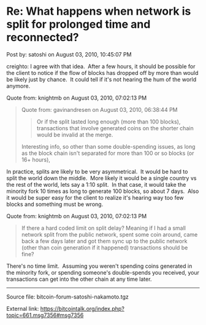 # Re: What happens when network is split for prolonged time and reconnected?

Post by: satoshi on August 03, 2010, 10:45:07 PM

creighto: I agree with that idea. &nbsp;After a few hours, it should be possible for the client to notice if the flow of blocks has dropped off by more than would be likely just by chance. &nbsp;It could tell if it's not hearing the hum of the world anymore.

Quote from: knightmb on August 03, 2010, 07:02:13 PM

> Quote from: gavinandresen on August 03, 2010, 06:38:44 PM
>
>> Or if the split lasted long enough (more than 100 blocks), transactions that involve generated coins on the shorter chain would be invalid at the merge.
>
> Interesting info, so other than some double-spending issues, as long as the block chain isn't separated for more than 100 or so blocks (or 16+ hours),

In practice, splits are likely to be very asymmetrical. &nbsp;It would be hard to split the world down the middle. &nbsp;More likely it would be a single country vs the rest of the world, lets say a 1:10 split. &nbsp;In that case, it would take the minority fork 10 times as long to generate 100 blocks, so about 7 days. &nbsp;Also it would be super easy for the client to realize it's hearing way too few blocks and something must be wrong.

Quote from: knightmb on August 03, 2010, 07:02:13 PM

> If there a hard coded limit on split delay? Meaning if I had a small network split from the public network, spent some coin around, came back a few days later and got them sync up to the public network (other than coin generation if it happened) transactions should be fine?

There's no time limit. &nbsp;Assuming you weren't spending coins generated in the minority fork, or spending someone's double-spends you received, your transactions can get into the other chain at any time later.

---

Source file: bitcoin-forum-satoshi-nakamoto.tgz

External link: https://bitcointalk.org/index.php?topic=661.msg7356#msg7356
